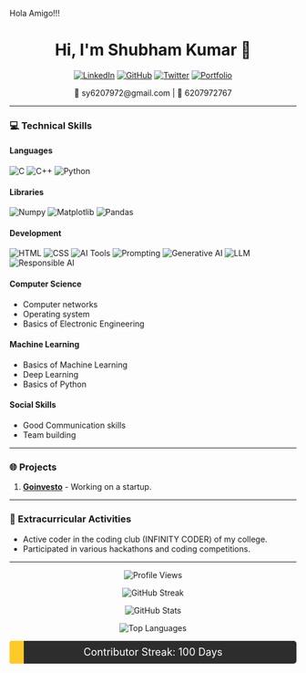 Hola Amigo!!!
<h1 align="center">Hi, I'm Shubham Kumar 👋</h1>

<p align="center">
  <a href="https://www.linkedin.com/in/shubham-yadav-07199a24b/"><img src="https://img.shields.io/badge/LinkedIn-0A66C2?style=for-the-badge&logo=linkedin&logoColor=white" alt="LinkedIn"/></a>
  <a href="https://github.com/Shubham66020"><img src="https://img.shields.io/badge/GitHub-171515?style=for-the-badge&logo=github&logoColor=white" alt="GitHub"/></a>
  <a href="https://twitter.com/Shubham241424"><img src="https://img.shields.io/badge/Twitter-1DA1F2?style=for-the-badge&logo=twitter&logoColor=white" alt="Twitter"/></a>
  <a href="https://shubham66020.github.io/My_Website/"><img src="https://img.shields.io/badge/Portfolio-000000?style=for-the-badge&logo=vercel&logoColor=white" alt="Portfolio"/></a>
</p>

<p align="center">📧 sy6207972@gmail.com | 📱 6207972767</p>

---

### 💻 Technical Skills
#### Languages
![C](https://img.shields.io/badge/C-A8B9CC?style=for-the-badge&logo=c&logoColor=white)
![C++](https://img.shields.io/badge/C++-00599C?style=for-the-badge&logo=c%2B%2B&logoColor=white)
![Python](https://img.shields.io/badge/Python-3776AB?style=for-the-badge&logo=python&logoColor=white)

#### Libraries
![Numpy](https://img.shields.io/badge/Numpy-013243?style=for-the-badge&logo=numpy&logoColor=white)
![Matplotlib](https://img.shields.io/badge/Matplotlib-0176C1?style=for-the-badge&logo=matplotlib&logoColor=white)
![Pandas](https://img.shields.io/badge/Pandas-150458?style=for-the-badge&logo=pandas&logoColor=white)

#### Development
![HTML](https://img.shields.io/badge/HTML-E34F26?style=for-the-badge&logo=html5&logoColor=white)
![CSS](https://img.shields.io/badge/CSS-1572B6?style=for-the-badge&logo=css3&logoColor=white)
![AI Tools](https://img.shields.io/badge/AI_Tools-ffca28?style=for-the-badge)
![Prompting](https://img.shields.io/badge/Prompting-ffca28?style=for-the-badge)
![Generative AI](https://img.shields.io/badge/Generative_AI-ffca28?style=for-the-badge)
![LLM](https://img.shields.io/badge/LLM-ffca28?style=for-the-badge)
![Responsible AI](https://img.shields.io/badge/Responsible_AI-ffca28?style=for-the-badge)

#### Computer Science
- Computer networks
- Operating system
- Basics of Electronic Engineering

#### Machine Learning
- Basics of Machine Learning
- Deep Learning
- Basics of Python

#### Social Skills
- Good Communication skills
- Team building

---

### 🌐 Projects
1. **[Goinvesto](https://goinvesto.com/)** - Working on a startup.

---

### 🏅 Extracurricular Activities
- Active coder in the coding club (INFINITY CODER) of my college.
- Participated in various hackathons and coding competitions.

---

<p align="center">
  <img src="https://komarev.com/ghpvc/?username=Shubham66020&style=for-the-badge&color=blue" alt="Profile Views" />
</p>

<p align="center">
  <img src="https://github-readme-streak-stats.herokuapp.com/?user=Shubham66020&theme=blueberry" alt="GitHub Streak" />
</p>

<p align="center">
  <img src="https://github-readme-stats.vercel.app/api?username=Shubham66020&show_icons=true&theme=radical" alt="GitHub Stats" />
</p>

<p align="center">
  <img src="https://github-readme-stats.vercel.app/api/top-langs/?username=Shubham66020&layout=compact&theme=radical" alt="Top Languages" />
</p>

<!-- Contributor Streak Animation -->
<p align="center">
  <div style="position: relative; width: 100%; max-width: 600px; height: 40px; background-color: #2d2d2d; border-radius: 5px; overflow: hidden;">
    <div style="position: absolute; width: 0%; height: 100%; background-color: #ffca28; animation: fillBar 2s forwards;"></div>
    <div style="position: relative; z-index: 1; text-align: center; line-height: 40px; font-size: 18px; color: white;">Contributor Streak: 100 Days</div>
  </div>
</p>

<style>
@keyframes fillBar {
  from { width: 0%; }
  to { width: 100%; }
}
</style>

